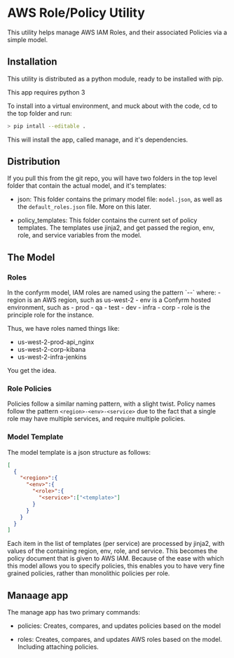 <h1> AWS Role/Policy Utility</h1>

This utility helps manage AWS IAM Roles, and their associated Policies
via a simple model.

<h2>Installation</h2>
This utility is distributed as a python module, ready to be installed with pip.

This app requires python 3

To install into a virtual environment, and muck about with the code, cd to
the top folder and run:

```bash
> pip intall --editable .
```
This will install the app, called manage, and it's dependencies.

<h2>Distribution</h2>

If you pull this from the git repo, you will have two folders in the top level
folder that contain the actual model, and it's templates:

- json: This folder contains the primary model file: `model.json`, as well
as the `default_roles.json` file.  More on this later.

- policy_templates: This folder contains the current set of policy templates. The
templates use jinja2, and get passed the region, env, role, and service variables
from the model.


<h2>The Model</h2>

<h3>Roles</h3>
In the confyrm model, IAM roles are named using the pattern `<region>-<env>-<role>`
where:
- region is an AWS region, such as us-west-2
- env is a Confyrm hosted environment, such as
 - prod
 - qa
 - test
 - dev
 - infra
 - corp
- role is the principle role for the instance.

Thus, we have roles named things like:
- us-west-2-prod-api_nginx
- us-west-2-corp-kibana
- us-west-2-infra-jenkins

You get the idea.

<h3>Role Policies</h3>

Policies follow a similar naming pattern, with a slight twist.  Policy names
follow the pattern `<region>-<env>-<service>` due to the fact that a single role
may have multiple services, and require multiple policies.

<h3>Model Template</h3>
The model template is a json structure as follows:

```json
[
  {
    "<region>":{
      "<env>":{
        "<role>":{
          "<service>":["<template>"]
        }
      }
    }
  }
]
```
Each item in the list of templates (per service) are processed by jinja2, with
values of the containing region, env, role, and service.  This becomes the
policy document that is given to AWS IAM.  Because of the ease with which this
model allows you to specify policies, this enables you to have very fine grained
policies, rather than monolithic policies per role.

<h2>Manaage app</h2>
The manage app has two primary commands:

- policies: Creates, compares, and updates policies based on the model

- roles: Creates, compares, and updates AWS roles based on the model. Including
attaching policies.
